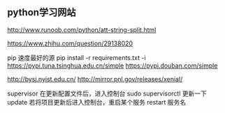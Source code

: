 ##  python学习网站

http://www.runoob.com/python/att-string-split.html

https://www.zhihu.com/question/29138020

pip 速度最好的源
pip install -r requirements.txt -i https://pypi.tuna.tsinghua.edu.cn/simple
                                                    https://pypi.douban.com/simple

http://bysj.nyist.edu.cn/
http://mirror.pnl.gov/releases/xenial/

supervisor 在更新配置文件后，进入控制台 sudo supervisorctl  更新一下 update
若将项目更新后进入控制台，重启某个服务 restart 服务名
